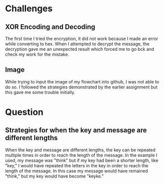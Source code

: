 <h1>Challenges</h1>
<h2>XOR Encoding and Decoding</h2>

The first time I tried the encryption, it did not work because I made an error while converting to hex. When I attempted to decrypt the message, the decryption gave me an unexpected result which forced me to go bck and check my work for the mistake.

<h2>Image</h2>
While trying to input the image of my flowchart into github, I was not able to do so. I followed the strategies demonstrated by the earlier assignment but this gave me some trouble initially.

<h1>Question</h1>
<h2>Strategies for when the key and message are different lengths</h2>

When the key and message are different lengths, the key can be repeated multiple times in order to reach the length of the message. In the example I used, my message was "think" but if my key had been a shorter length, like "key," I would have repeated the letters in the key in order to reach the length of the message. In this case my message would have remained "think," but my key would have become "keyke."
